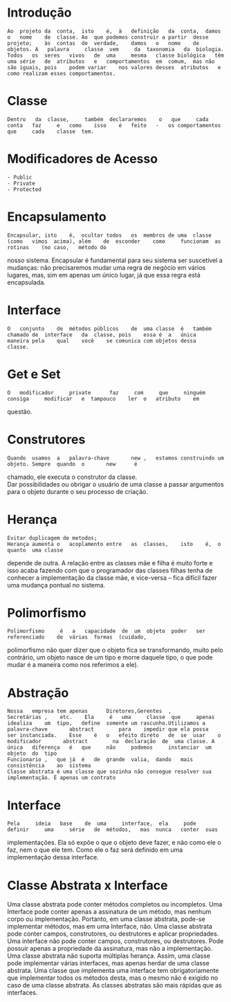 # Introdução
    
    Ao	projeto	da	conta,	isto	é,	à	definição	da	conta,	damos	o	nome	de	classe.	Ao	que	podemos	construir a	partir	desse	projeto;	às	contas	de	verdade,	damos	o	nome	de	objetos. A	 palavra	 classe	 vem	 da	 taxonomia	 da	 biologia.	 Todos	 os	 seres	 vivos	 de	 uma	 mesma	 classe biológica	têm	uma	série	de	atributos	e	comportamentos	em	comum,	mas	não	são	iguais,	pois	podem variar	nos	valores	desses	atributos	e	como realizam esses	comportamentos.
# Classe
    Dentro	 da	 classe,	 também	 declararemos	 o	 que	 cada	 conta	 faz	 e	 como	 isso	 é	 feito	 -	 os comportamentos	 que	 cada	 classe	 tem.
# Modificadores de Acesso
    - Public
    - Private
    - Protected
# Encapsulamento
    Encapsular,	isto	é,	ocultar	todos	os	membros	de uma	classe	 (como	 vimos	acima),	além	de	esconder	como	 funcionam	as	 rotinas	(no	caso,	método do
nosso	sistema. Encapsular	é	fundamental	para	seu	sistema	ser	suscetível	a	mudanças:	não	precisaremos	mudar	uma regra	 de	 negócio	 em	 vários	 lugares,	 mas,	 sim em	 apenas	 um	 único	 lugar,	 já	 que	 essa	 regra	 está encapsulada.
# Interface
    O	conjunto	de	métodos	públicos	de	uma	classe	é	também	chamado	de	interface	da	classe,	pois	essa é	a	única	maneira	pela	qual	você	se comunica	com	objetos	dessa	classe.
# Get e Set
    O	modificador	 	private		 faz	 com	 que	 ninguém	 consiga	 modificar	 e	tampouco	ler	 o	 atributo	 em
questão.
# Construtores
    Quando	usamos	a	palavra-chave		new	,	estamos	construindo	um	objeto.	Sempre	quando	o		new		 é
chamado,	 ele	 executa	 o	 construtor	 da	 classe.	
    Dar	 possibilidades	 ou	 obrigar	 o	 usuário	 de	 uma	 classe	 a	 passar argumentos	para	o	objeto	durante	o	seu	processo	de	criação.
#  Herança
    Evitar duplicagem de metodos;
    Herança	aumenta	o	acoplamento	entre	as	classes,	isto	é,	o	quanto	uma	classe
 depende	de	outra.	A	relação	entre	as	classes	mãe	e	filha	é	muito	forte	e	isso	acaba	fazendo	com	que o	programador	das	classes	filhas	tenha	de	conhecer	a	implementação	da	classe	mãe,	e	vice-versa	– fica	difícil	fazer	uma	mudança	pontual	no	sistema.
# Polimorfismo
    Polimorfismo	 é	 a	 capacidade	 de	 um	 objeto	 poder	 ser	 referenciado	 de	 várias	 formas	 (cuidado,
polimorfismo	não	quer	dizer	que	o	objeto	fica	se	transformando,	muito	pelo	contrário,	um	objeto	nasce
de	um	tipo	e	morre	daquele	tipo,	o	que	pode	mudar	é	a	maneira	como	nos	referimos	a	ele).
# Abstração
    Nossa	empresa	tem	apenas		Diretores,Gerentes	,	 	Secretárias	,	 etc.	 Ela	 é	 uma	 classe	 que	 apenas	 idealiza	 um	 tipo,	 define	 somente um rascunho.Utilizamos	a	palavra-chave		abstract		para	impedir	que	ela	possa	ser	instanciada.	Esse	é	o	efeito direto	de	se	usar	o modificador		abstract		na	declaração	de	uma	classe. A 	 única	 diferença	 é	 que	 não	 podemos	 instanciar	 um	 objeto	 do	 tipo
	Funcionario	,	que	já	é	de	grande	valia,	dando	mais	consistência	ao	sistema
    Classe abstrata é uma classe que sozinha não consegue resolver sua implementação. È apenas um contrato
# Interface
    Pela	 ideia	 base	 de	 uma	 interface,	 ela	 pode	 definir	 uma	 série	 de	 métodos,	mas	 nunca	 conter	 suas
implementações.	Ela	só	expõe	o	que	o	objeto	deve	 fazer,	e	não	como	ele	 o	 faz,	nem	o	que	ele	 tem.
Como	ele	o	faz	será	definido	em	uma	implementação	dessa	interface.
# Classe Abstrata x Interface
Uma classe abstrata pode conter métodos completos ou incompletos. Uma Interface pode conter apenas a assinatura de um método, mas nenhum corpo ou implementação. Portanto, em uma classe abstrata, pode-­se implementar métodos, mas em uma Interface, não. Uma classe abstrata pode conter campos, construtores, ou destrutores e aplicar propriedades. Uma interface não pode conter campos, construtores, ou destrutores. Pode possuir apenas a propriedade da assinatura, mas não a implementação. Uma classe abstrata não suporta múltiplas herança. Assim, uma classe pode implementar várias interfaces, mas apenas herdar de uma classe abstrata. Uma classe que implementa uma interface tem obrigatoriamente que implementar todos os métodos desta, mas o mesmo não é exigido no caso de uma classe abstrata. As classes abstratas são mais rápidas que as interfaces.

